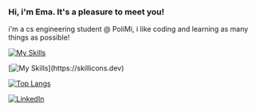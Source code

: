 ### Hi, i'm Ema. It's a pleasure to meet you!
i'm a cs engineering student @ PoliMi, i like coding and learning as many things as possible!

[![My Skills](https://skillicons.dev/icons?i=html,css,bootstrap,tailwind,js,ts,react,redux,cs,vscode)](https://skillicons.dev)

[![My Skills](https://skillicons.dev/icons?i=ableton,arduino,raspberrypi,godot,py,)](https://skillicons.dev)

[![Top Langs](https://github-readme-stats.vercel.app/api/top-langs/?username=EmanueleBrotti&layout=donut&theme=dracula)](https://github.com/anuraghazra/github-readme-stats)

<div>
    <a href="https://www.linkedin.com/in/emanuele-brotti-3329b22b6/">
        <img src="https://img.shields.io/badge/LinkedIn-0077B5?style=for-the-badge&logo=linkedin&logoColor=white" alt="LinkedIn"/>
    </a>
</div>
